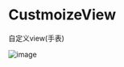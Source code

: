 # CustmoizeView
自定义view(手表)

![image](https://user-images.githubusercontent.com/85110967/166893283-3f19bf86-a6b7-4fe6-ad23-6e2af197235e.png)
